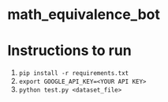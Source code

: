 # math_equivalence_bot


# Instructions to run

1. `pip install -r requirements.txt`
2. `export GOOGLE_API_KEY=<YOUR API KEY>`
3. `python test.py <dataset_file>`
